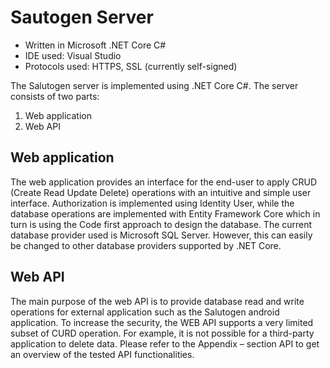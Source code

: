 # Sautogen Server
* Written in Microsoft .NET Core C#  
* IDE used: Visual Studio   
* Protocols used: HTTPS, SSL (currently self-signed)  

The Salutogen server is implemented using .NET Core C#. The server consists of two parts: 
1.	Web application
2.	Web API

## Web application
The web application provides an interface for the end-user to apply CRUD (Create Read Update Delete) operations with an intuitive and simple user interface.  Authorization is implemented using Identity User, while the database operations are implemented with Entity Framework Core which in turn is using the Code first approach to design the database. 
The current database provider used is Microsoft SQL Server. However, this can easily be changed to other database providers supported by .NET Core.

## Web API
The main purpose of the web API is to provide database read and write operations for external application such as the Salutogen android application. 
To increase the security, the WEB API supports a very limited subset of CURD operation. For example, it is not possible for a third-party application to delete data. Please refer to the Appendix – section API to get an overview of the tested API functionalities. 

